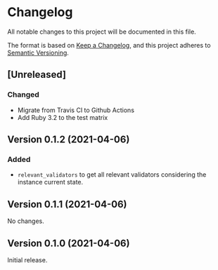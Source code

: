 # Changelog

All notable changes to this project will be documented in this file.

The format is based on [Keep a Changelog](https://keepachangelog.com/en/1.0.0/), and this project adheres to [Semantic Versioning](https://semver.org/spec/v2.0.0.html).

## [Unreleased]

### Changed

* Migrate from Travis CI to Github Actions
* Add Ruby 3.2 to the test matrix

## Version 0.1.2 (2021-04-06)

### Added

* `relevant_validators` to get all relevant validators considering the instance current state.

## Version 0.1.1 (2021-04-06)

No changes.

## Version 0.1.0 (2021-04-06)

Initial release.
